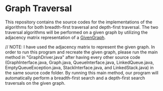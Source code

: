 # Graph Traversal
This repository contains the source codes for the implementations of the algorithms for both breadth-first traversal and depth-first traversal. The two traversal algorithms will be performed on a given graph by utilizing the adjacency matrix representation of a [GivenGraph](https://user-images.githubusercontent.com/98494454/167744281-e48b2c1d-c114-45df-baf6-ac44e1a9a531.png).

// NOTE: I have used the adjacency matrix to represent the given graph. In order to run this program and recreate the given graph, please run the main method in "GraphDriver.java" after having every other source code (GraphInterface.java, Graph.java, QueueInterface.java, LinkedQueue.java, EmptyQueueException.java, StackInterface.java, and LinkedStack.java) in the same source code folder. By running this main method, our program will automatically perform a breadth-first search and a depth-first search traversals on the given graph.
